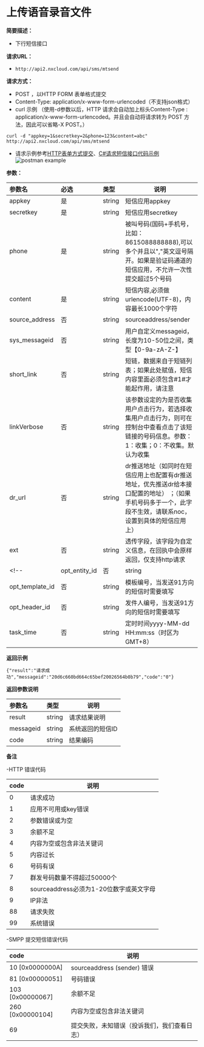 # 上传语音录音文件
    
**简要描述：** 

- 下行短信接口

**请求URL：** 
- ` http://api2.nxcloud.com/api/sms/mtsend `
  
**请求方式：**
- POST ，以HTTP FORM 表单格式提交
- Content-Type: application/x-www-form-urlencoded（不支持json格式）
- curl 示例 （使用-d参数以后，HTTP 请求会自动加上标头Content-Type : application/x-www-form-urlencoded。并且会自动将请求转为 POST 方法，因此可以省略-X POST。）
```
curl -d "appkey=1&secretkey=2&phone=123&content=abc" http://api2.nxcloud.com/api/sms/mtsend
```
- 请求示例参考[HTTP表单方式提交](https://github.com/nxtele/http-api-document/wiki/HTTP表单方式提交)、[C#请求短信接口代码示例](https://github.com/nxtele/http-api-document/wiki/C%23-短信发送接入代码示例)
![postman example](https://images.gitee.com/uploads/images/2021/0624/171916_82b515b9_4760078.jpeg "Dingtalk_2021062417\1539.jpg")


**参数：** 

|参数名|必选|类型|说明|
|:----    |:---|:----- |-----   |
|appkey   |是|string |短信应用appkey  |
|secretkey   |是|string |短信应用secretkey  |
|phone   |是|string |被叫号码(国码+手机号，比如：8615088888888),可以多个并且以","英文逗号隔开。如果是验证码通道的短信应用，不允许一次性提交超过5个号码  |
|content   |是|string |短信内容,必须做urlencode(UTF-8)，内容最长1000个字符 |
|source_address   |否|string |sourceaddress/sender  |
|sys_messageid   |否|string |用户自定义messageid，长度为10-50位之间，类型【0-9a-zA-Z-】 |
|short_link   |否|string |短链，数据来自于短链列表；如果此处赋值，短信内容里面必须包含#1#才能起作用，请注意  |
|linkVerbose   |否|string |该参数设定的为是否收集用户点击行为，若选择收集用户点击行为，则可在控制台中查看点击了该短链接的号码信息。参数：1：收集；0：不收集。默认为收集|
|dr_url   |否|string |dr推送地址（如同时在短信应用上也配置有dr推送地址，优先推送dr给本接口配置的地址） ；（如果手机号码多于一个，此字段不生效，请联系noc，设置到具体的短信应用上） |
|ext   |否|string |透传字段，该字段为自定义信息，在回执中会原样返回，仅支持http请求 |
<!--|opt_entity_id   |否|string |实体编号，当发送91方向的短信时需要填写 |
|opt_template_id   |否|string |模板编号，当发送91方向的短信时需要填写 |
|opt_header_id   |否|string |发件人编号，当发送91方向的短信时需要填写 |
|task_time   |否|string |定时时间yyyy-MM-dd HH:mm:ss（时区为GMT+8） |  -->
 **返回示例**

``` 
{"result":"请求成功","messageid":"20d6c660bd664c65bef20026564b0b79","code":"0"}
```

 **返回参数说明** 

|参数名|类型|说明|
|:-----  |:-----|-----|
|result |string   |请求结果说明 |
|messageid |string   |系统返回的短信ID |
|code |string   |结果编码 |

 **备注** 

-HTTP 错误代码

|code|说明|
|:----- |-----|
|0 |请求成功  | 
|1 |应用不可用或key错误   |
|2 |参数错误或为空   |
|3 |余额不足   |
|4 |内容为空或包含非法关键词   |
|5 |内容过长   |
|6 |号码有误   |
|7 |群发号码数量不得超过50000个   |
|8 |sourceaddress必须为1-20位数字或英文字母   |
|9|IP非法   |
|88 |请求失败  |
|99 |系统错误   |

-SMPP 提交短信错误代码

|code|说明|
|:----- |-----|
|10  [0x0000000A] |sourceaddress (sender) 错误 |
|81  [0x00000051]|号码错误  |
|103 [0x00000067]|余额不足|
|260 [0x00000104] |内容为空或包含非法关键词  |
|69 |提交失败，未知错误（投诉我们，我们查看日志）   |